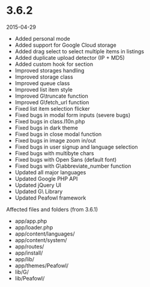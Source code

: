 # 3.6.2

2015-04-29

- Added personal mode
- Added support for Google Cloud storage
- Added drag select to select multiple items in listings
- Added duplicate upload detector (IP + MD5)
- Added custom hook for <head> section
- Improved storages handling
- Improved storage class
- Improved queue class
- Improved list item style
- Improved G\truncate function
- Improved G\fetch_url function
- Fixed list item selection flicker
- Fixed bugs in modal form inputs (severe bugs)
- Fixed bugs in class.l10n.php
- Fixed bugs in dark theme
- Fixed bugs in close modal function
- Fixed bugs in image zoom in/out
- Fixed bugs in user signup and language selection
- Fixed bugs with multibyte chars
- Fixed bugs with Open Sans (default font)
- Fixed bugs with G\abbreviate_number function
- Updated all major languages
- Updated Google PHP API
- Updated jQuery UI
- Updated G\ Library
- Updated Peafowl framework

Affected files and folders (from 3.6.1)

- app/app.php
- app/loader.php
- app/content/languages/
- app/content/system/
- app/routes/
- app/install/
- app/lib/
- app/themes/Peafowl/
- lib/G/
- lib/Peafowl/
